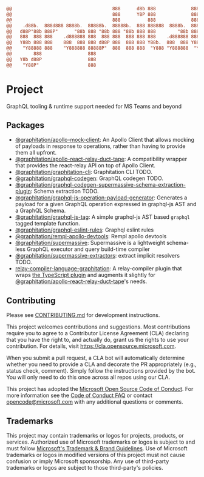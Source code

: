 ```diff
@@                                     888      d8b 888             888    d8b                     @@
@@                                     888      Y8P 888             888    Y8P                     @@
@@                                     888          888             888                            @@
@@    .d88b.  888d888 8888b.  88888b.  88888b.  888 888888  8888b.  888888 888  .d88b.  88888b.    @@
@@   d88P"88b 888P"      "88b 888 "88b 888 "88b 888 888        "88b 888    888 d88""88b 888 "88b   @@
@@   888  888 888    .d888888 888  888 888  888 888 888    .d888888 888    888 888  888 888  888   @@
@@   Y88b 888 888    888  888 888 d88P 888  888 888 Y88b.  888  888 Y88b.  888 Y88..88P 888  888   @@
@@    "Y88888 888    "Y888888 88888P"  888  888 888  "Y888 "Y888888  "Y888 888  "Y88P"  888  888   @@
@@        888                 888                                                                  @@
@@   Y8b d88P                 888                                                                  @@
@@    "Y88P"                  888                                                                  @@
```

# Project

GraphQL tooling & runtime support needed for MS Teams and beyond

## Packages

- [@graphitation/apollo-mock-client](./packages/apollo-mock-client): An Apollo Client that allows mocking of payloads in response to operations, rather than having to provide them all upfront.
- [@graphitation/apollo-react-relay-duct-tape](./packages/apollo-react-relay-duct-tape): A compatibility wrapper that provides the react-relay API on top of Apollo Client.
- [@graphitation/graphitation-cli](./packages/graphitation-cli): Graphitation CLI TODO.
- [@graphitation/graphql-codegen](./packages/graphql-codegen): GraphQL codegen TODO.
- [@graphitation/graphql-codegen-supermassive-schema-extraction-plugin](./packages/graphql-codegen-supermassive-schema-extraction-plugin): Schema extraction TODO.
- [@graphitation/graphql-js-operation-payload-generator](./packages/graphql-js-operation-payload-generator): Generates a payload for a given GraphQL operation expressed in graphql-js AST and a GraphQL Schema.
- [@graphitation/graphql-js-tag](./packages): A simple graphql-js AST based `graphql` tagged template function.
- [@graphitation/graphql-eslint-rules](./packages/graphql-eslint-rules): Graphql eslint rules
- [@graphitation/rempl-apollo-devtools](./packages/apollo-devtools): Rempl apollo devtools
- [@graphitation/supermassive](./packages/supermassive): Supermassive is a lightweight schema-less GraphQL executor and query build-time compiler
- [@graphitation/supermassive-extractors](./packages/supermassive-extractors): extract implicit resolvers TODO.
- [relay-compiler-language-graphitation](./packages/relay-compiler-language-graphitation): A relay-compiler plugin that wraps [the TypeScript plugin](https://github.com/relay-tools/relay-compiler-language-typescript) and augments it slightly for [@graphitation/apollo-react-relay-duct-tape](./packages/apollo-react-relay-duct-tape)'s needs.

## Contributing

Please see [CONTRIBUTING.md](CONTRIBUTING.md) for development instructions.

This project welcomes contributions and suggestions. Most contributions require you to agree to a
Contributor License Agreement (CLA) declaring that you have the right to, and actually do, grant us
the rights to use your contribution. For details, visit https://cla.opensource.microsoft.com.

When you submit a pull request, a CLA bot will automatically determine whether you need to provide
a CLA and decorate the PR appropriately (e.g., status check, comment). Simply follow the instructions
provided by the bot. You will only need to do this once across all repos using our CLA.

This project has adopted the [Microsoft Open Source Code of Conduct](https://opensource.microsoft.com/codeofconduct/).
For more information see the [Code of Conduct FAQ](https://opensource.microsoft.com/codeofconduct/faq/) or
contact [opencode@microsoft.com](mailto:opencode@microsoft.com) with any additional questions or comments.

## Trademarks

This project may contain trademarks or logos for projects, products, or services. Authorized use of Microsoft
trademarks or logos is subject to and must follow
[Microsoft's Trademark & Brand Guidelines](https://www.microsoft.com/en-us/legal/intellectualproperty/trademarks/usage/general).
Use of Microsoft trademarks or logos in modified versions of this project must not cause confusion or imply Microsoft sponsorship.
Any use of third-party trademarks or logos are subject to those third-party's policies.
